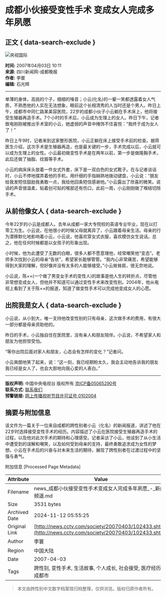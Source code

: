 # 成都小伙接受变性手术 变成女人完成多年夙愿

## 正文 { data-search-exclude }


![央视国际](http://www.cctv.com/channel/content/images/logo_small.jpg)

**时间:** 2007年04月03日 10:11  
**来源:** 四川新闻网-成都晚报  
**作者:** 李寰  
**编辑:** 石光辉

---

单薄的身体，高挑的个子，细细的嗓音；小云(化名)的一颦一笑都透露着女人气质，不熟悉他的人实在无法想象，眼前这个长相清秀的人当时还是个男人。昨日上午，成都市中同仁路某美容医院，22岁的成都小伙子小云躺在手术床上，他将接受生殖器再造手术。7个小时的手术后，小云成为生理上的女人。昨日下午，记者致电刚刚被推出手术室的小云，她虚弱的声音中掩饰不住喜悦：“我终于成为女人了！”

昨日上午9时，记者来到这家整形医院，小云正躺在床上接受手术前的检查。据蒋医生介绍，这次手术是生殖器再造，也是最关键的一步，手术完成以后，小云就可以成为生理上的女性。小云最初做变性手术是在两年以前，第一步是做隆胸手术，此后还做了抽脂、纹眉等手术。

小云的病床床头放着一件女式外套，床下是一双白色的女式靴子。在与记者谈话时，小云不停地摆弄着他的手机，用纤细的手指娴熟地拨动键盘，小云说：“朋友给我发短信鼓励我勇敢一点，我给他回条短信感谢他。”小云露出了欣喜的微笑。说话的声音很温柔，贴着创可贴的喉部还有伤口，此前一周，小云刚刚做了喉结切除手术。

## 从前他像女人 { data-search-exclude }

今年22岁的小云是成都人。去年从成都一家大专院校的英语专业毕业，现在以打零工为生。小云说，在他很小的时候父母就离异了，小云跟着母亲生活。母亲的行为潜移默化地影响着小云，小云说，他喜欢穿女式衣服，喜欢模仿女生说话。总之，他在任何时候都是以女孩子的形象出现。

小时候，他为此遭受了无数的白眼，很多人都不愿意理他，经常嘲笑他“变态”。老师多次找到小云的母亲“告状”，希望家长能够管管。“我内心非常痛苦，希望能够得到大家的理解，但好像并没有太多的人能够接受。”小云耸耸肩，很无奈地说。

小云说，陈××(一个做了男变女手术的变性人)的故事是他人生的转折点，尽管他非常想变成女人，但他并不知道可以通过变性手术来改变性别。2004年，他从电视上看到了关于陈××的报道，知道了做变性手术可以完成他变成女人的心愿。

## 出院我是女人 { data-search-exclude }

小云说，从小到大，唯一支持他改变性别的只有母亲，这次做手术的费用，有很大一部分都是母亲资助他的。

昨日的手术，小云独自住在医院里，没有亲人和朋友陪伴。小云说，不希望家人和朋友为他担惊受怕。

“等你出院后面对家人和朋友，心态会有怎样的变化？”记者问。

小云爽朗地笑了起来，说：“这一刻，我已经期盼太久，我会主动地告诉我的朋友我已经是女人了，也会大胆地向我心爱的人表白。”

---

**版权声明:** 中国中央电视台 版权所有 [京ICP备05065290号](http://www.miibeian.gov.cn/)  
**联系方式:** [联系我们](http://www.cctv.com/service/contact/index.shtml)  
**预警链接:** [网上传播视听节目许可证号 0102004](http://www.miibeian.gov.cn/)

## 摘要与附加信息

<!-- tcd_abstract -->
该文件为一篇关于一位来自成都的跨性别者小云（化名）的新闻报道，讲述了他在22岁时选择接受变性手术的经历。内容描述了小云在医院接受生殖器再造手术的过程，以及他对此次手术的期待和心理感受。记者采访了小云，他谈到了从小生活中遭受到的误解和嘲笑，以及如何受到母亲的支持，最终勇敢追求成为女性的梦想。小云在手术后的兴奋与对未来生活的期待，展现了跨性别者在过渡过程中的坚强与勇气。
<!-- tcd_abstract_end -->

附加信息 [Processed Page Metadata]

| Attribute       | Value                                  |
|-----------------|----------------------------------------|
| Filename        | news_成都小伙接受变性手术变成女人完成多年夙愿_-_新闻频道.md                             |
| Size            | 3531 bytes                           |
| Archived Date   | 2024-11-12 05:55:25                             |
| Original Link   | [http://news.cctv.com/society/20070403/102433.shtml](http://news.cctv.com/society/20070403/102433.shtml)                       |
| Author          | 李寰                               |
| Region          | 中国大陆                               |
| Date            | 2007-04-03                                 |
| Tags            | 跨性别, 变性手术, 生活故事, 个人成长, 社会接受, 医疗经历, 成都市                                 |
>
> 本文由跨性别中文数字档案馆归档整理，仅供浏览。版权归原作者所有。
>